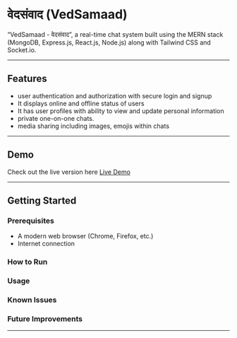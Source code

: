 # वेदसंवाद (VedSamaad)

“VedSamaad - वेदसंवाद”, a real-time chat system built using the MERN stack (MongoDB, Express.js, React.js, Node.js) along with Tailwind CSS and Socket.io.

---

## Features

- user authentication and authorization with secure login and
  signup
- It displays online and offline status of users
- It has user profiles with ability to view and update personal
  information
- private one-on-one chats.
- media sharing including images, emojis within chats

---

## Demo

Check out the live version here [Live Demo](https://vedasamvaad-frontend.onrender.com/)

---

## Getting Started

### Prerequisites

- A modern web browser (Chrome, Firefox, etc.)  
- Internet connection

### How to Run


### Usage


### Known Issues


### Future Improvements

---
